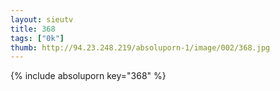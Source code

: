 ```yaml
--- 
layout: sieutv
title: 368
tags: ["0k"]
thumb: http://94.23.248.219/absoluporn-1/image/002/368.jpg
---
```

{% include absoluporn key="368" %} 
